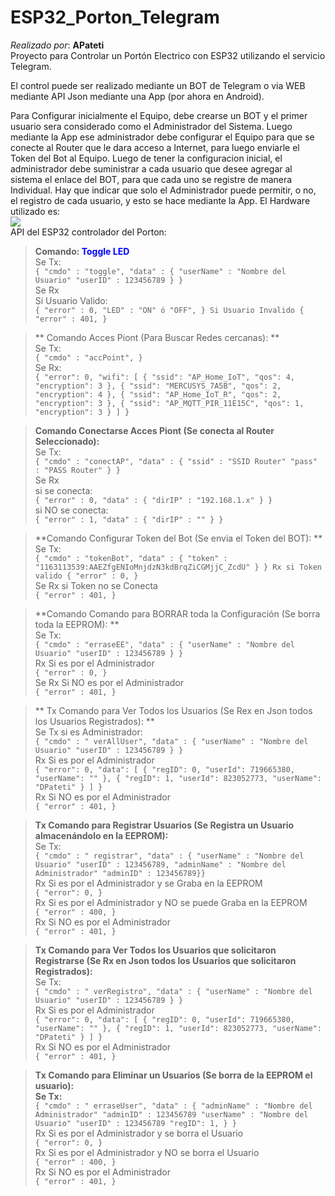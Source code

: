 # ESP32_Porton_Telegram
*Realizado por*: **APateti**<br>
Proyecto para Controlar un Portón Electrico con ESP32 utilizando el servicio Telegram.

El control puede ser realizado mediante un BOT de Telegram o via WEB mediante API Json mediante una App (por ahora en Android).

Para Configurar inicialmente el Equipo, debe crearse un BOT y el primer usuario sera considerado como el Administrador del Sistema. Luego mediante la App ese administrador debe configurar el Equipo para que se conecte al Router que le dara acceso a Internet, para luego enviarle el Token del Bot al Equipo. Luego de tener la configuracion inicial, el administrador debe suministrar a cada usuario que desee agregar al sistema el enlace del BOT, para que cada uno se registre de manera Individual. Hay que indicar que solo el Administrador puede permitir, o no, el registro de cada usuario, y esto se hace mediante la App.
El Hardware utilizado es:<br>
<img src="https://user-images.githubusercontent.com/50499248/113430498-4b2d9780-93a8-11eb-92f9-6c06a9d8ed46.jpg"><br>
API del ESP32 controlador del Porton:
> **Comando: <span style="color:blue">Toggle LED</span>**<br>
Se Tx:<br>
`{ "cmdo" : "toggle", "data" : { "userName" : "Nombre del Usuario" "userID" : 123456789 } }`<br>
Se Rx<br>
Si Usuario Valido:<br>
`{ "error" : 0, "LED" : "ON" ó "OFF", } Si Usuario Invalido { "error" : 401, }`<br>

>** Comando  Acces Piont (Para Buscar Redes cercanas): **<br>
Se Tx:<br>
`{ "cmdo" : "accPoint", } `<br>
Se Rx:<br>
`{ "error": 0, "wifi": [ { "ssid": "AP_Home_IoT", "qos": 4, "encryption": 3 }, { "ssid": "MERCUSYS_7A5B", "qos": 2, "encryption": 4 }, { "ssid": "AP_Home_IoT_R", "qos": 2, "encryption": 3 }, { "ssid": "AP_MQTT_PIR_11E15C", "qos": 1, "encryption": 3 } ] } `<br>

> **Comando Conectarse Acces Piont (Se conecta al Router Seleccionado):**<br>
Se Tx:<br>
`{ "cmdo" : "conectAP", "data" : { "ssid" : "SSID Router" "pass" : "PASS Router" } }`<br>
Se Rx <br>
si se conecta: <br>
`{ "error" : 0, "data" : { "dirIP" : "192.168.1.x" } }`<br>
si NO se conecta: <br>
`{ "error" : 1, "data" : { "dirIP" : "" } }`<br>

> **Comando Configurar Token del Bot (Se envia el Token del BOT): **<br>
Se Tx:<br>
`{ "cmdo" : "tokenBot", "data" : { "token" : "1163113539:AAEZfgENIoMnjdzN3kdBrqZiCGMjjC_ZcdU" } } Rx si Token valido { "error" : 0, }`<br>
Se Rx si Token no se Conecta<br>
`{ "error" : 401, }`<br>

> **Comando Comando para BORRAR toda la Configuración (Se borra toda la EEPROM): **<br>
Se Tx:<br>
`{ "cmdo" : "erraseEE", "data" : { "userName" : "Nombre del Usuario" "userID" : 123456789 } }`<br>
Rx Si es por el Administrador <br>
`{ "error" : 0, }`<br>
Se Rx Si NO es por el Administrador <br>
`{ "error" : 401, } `<br>

>** Tx Comando para Ver Todos los Usuarios (Se Rex en Json todos los Usuarios Registrados): **<br>
Se Tx si es Administrador:<br>
`{ "cmdo" : " verAllUser", "data" : { "userName" : "Nombre del Usuario" "userID" : 123456789 } } `<br>
Rx Si es por el Administrador <br>
`{ "error": 0, "data": [ { "regID": 0, "userId": 719665380, "userName": "" }, { "regID": 1, "userId": 823052773, "userName": "DPateti" } ] }`<br>
Rx Si NO es por el Administrador<br>
`{ "error" : 401, }`<br>

> **Tx Comando para Registrar Usuarios (Se Registra un Usuario almacenándolo en la EEPROM):** <br>
Se Tx:<br>
`{ "cmdo" : " registrar", "data" : { "userName" : "Nombre del Usuario" "userID" : 123456789, "adminName" : "Nombre del Administrador" "adminID" : 123456789}}`<br>
Rx Si es por el Administrador y se Graba en la EEPROM <br>
`{ "error": 0, }`<br>
Rx Si es por el Administrador y NO se puede Graba en la EEPROM<br>
`{ "error" : 400, }`<br>
Rx Si NO es por el Administrador<br>
`{ "error" : 401, }`<br>

> **Tx Comando para Ver Todos los Usuarios que solicitaron Registrarse (Se Rx en Json todos los Usuarios que solicitaron Registrados):**<br>
Se Tx:<br>
`{ "cmdo" : " verRegistro", "data" : { "userName" : "Nombre del Usuario" "userID" : 123456789 } }`<br>
Rx Si es por el Administrador<br>
`{ "error": 0, "data": [ { "regID": 0, "userId": 719665380, "userName": "" }, { "regID": 1, "userId": 823052773, "userName": "DPateti" } ] }`<br>
Rx Si NO es por el Administrador<br>
`{ "error" : 401, }`<br>

> **Tx Comando para Eliminar un Usuarios (Se borra de la EEPROM el usuario):<br>
Se Tx:**<br>
`{ "cmdo" : " erraseUser", "data" : { "adminName" : "Nombre del Administrador" "adminID" : 123456789 "userName" : "Nombre del Usuario" "userID" : 123456789 "regID": 1, } }`<br>
Rx Si es por el Administrador y se borra el Usuario<br>
`{ "error": 0, }`<br>
Rx Si es por el Administrador y NO se borra el Usuario<br>
`{ "error" : 400, }`<br>
Rx Si NO es por el Administrador<br>
`{ "error" : 401, }`<br>
